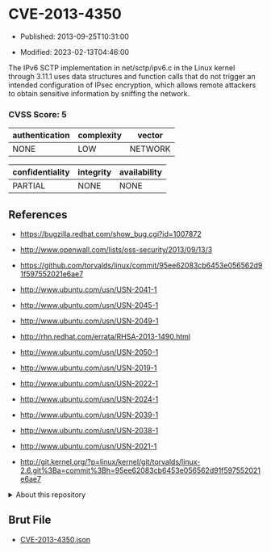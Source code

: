 # CVE-2013-4350

- Published: 2013-09-25T10:31:00

- Modified: 2023-02-13T04:46:00

The IPv6 SCTP implementation in net/sctp/ipv6.c in the Linux kernel through 3.11.1 uses data structures and function calls that do not trigger an intended configuration of IPsec encryption, which allows remote attackers to obtain sensitive information by sniffing the network.

### CVSS Score: **5**

| authentication | complexity | vector |
| --- | --- | --- |
| NONE | LOW | NETWORK |

| confidentiality | integrity | availability |
| --- | --- | --- |
| PARTIAL | NONE | NONE |

## References

* https://bugzilla.redhat.com/show_bug.cgi?id=1007872

* http://www.openwall.com/lists/oss-security/2013/09/13/3

* https://github.com/torvalds/linux/commit/95ee62083cb6453e056562d91f597552021e6ae7

* http://www.ubuntu.com/usn/USN-2041-1

* http://www.ubuntu.com/usn/USN-2045-1

* http://www.ubuntu.com/usn/USN-2049-1

* http://rhn.redhat.com/errata/RHSA-2013-1490.html

* http://www.ubuntu.com/usn/USN-2050-1

* http://www.ubuntu.com/usn/USN-2019-1

* http://www.ubuntu.com/usn/USN-2022-1

* http://www.ubuntu.com/usn/USN-2024-1

* http://www.ubuntu.com/usn/USN-2039-1

* http://www.ubuntu.com/usn/USN-2038-1

* http://www.ubuntu.com/usn/USN-2021-1

* http://git.kernel.org/?p=linux/kernel/git/torvalds/linux-2.6.git%3Ba=commit%3Bh=95ee62083cb6453e056562d91f597552021e6ae7

<details>
<summary>About this repository</summary> 

  This repository is part of the project [Live Hack CVE](https://github.com/Live-Hack-CVE). Main website can be found [www.live-hack.org](https://www.live-hack.org) 
  
  Made by [Sn0wAlice](https://github.com/Sn0wAlice) for the people that care about security and need to have a feed of the latest CVEs. Hope you enjoy it, don't forget to star the repo and follow me on [Twitter](https://twitter.com/Sn0wAlice) and [Github](https://github.com/Sn0wAlice). And that is my [personnal website](https://www.alice-snow.me/)

  - [Home Page](https://github.com/Live-Hack-CVE)
  - [Framework](https://github.com/Live-Hack-CVE/cve-framework)
  - [CVE database](https://github.com/Live-Hack-CVE/full_database)
  - [Changelog](https://github.com/Live-Hack-CVE/Changelog)
</details>

## Brut File

* [CVE-2013-4350.json](https://raw.githubusercontent.com/Live-Hack-CVE/full_database/main/cves/2013/CVE-2013-4350.json)

